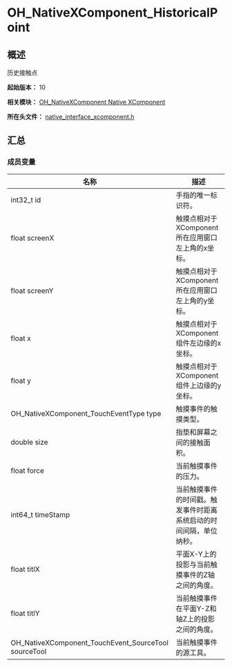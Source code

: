 # OH_NativeXComponent_HistoricalPoint

## 概述

历史接触点

**起始版本：** 10

**相关模块：** [OH_NativeXComponent Native XComponent](capi-oh-nativexcomponent-native-xcomponent.md)

**所在头文件：** [native_interface_xcomponent.h](capi-native-interface-xcomponent-h.md)

## 汇总

### 成员变量

| 名称 | 描述 |
| -- | -- |
| int32_t id | 手指的唯一标识符。 |
| float screenX | 触摸点相对于XComponent所在应用窗口左上角的x坐标。 |
| float screenY | 触摸点相对于XComponent所在应用窗口左上角的y坐标。 |
| float x | 触摸点相对于XComponent组件左边缘的x坐标。 |
| float y | 触摸点相对于XComponent组件上边缘的y坐标。 |
| OH_NativeXComponent_TouchEventType type | 触摸事件的触摸类型。 |
| double size | 指垫和屏幕之间的接触面积。 |
| float force | 当前触摸事件的压力。 |
| int64_t timeStamp | 当前触摸事件的时间戳。触发事件时距离系统启动的时间间隔，单位纳秒。 |
| float titlX | 平面X-Y上的投影与当前触摸事件的Z轴之间的角度。 |
| float titlY | 当前触摸事件在平面Y-Z和轴Z上的投影之间的角度。 |
| OH_NativeXComponent_TouchEvent_SourceTool sourceTool | 当前触摸事件的源工具。 |


